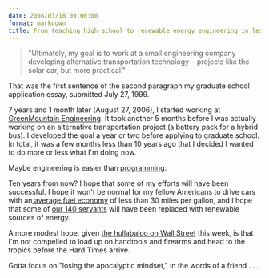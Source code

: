 ```yaml
---
date: 2008/03/18 00:00:00
format: markdown
title: From teaching high school to renewable energy engineering in less than 10 years
---
```

<blockquote>"Ultimately, my goal is to work at a small engineering company developing alternative transportation technology-- projects like the solar car, but more practical."</blockquote>

That was the first sentence of the second paragraph my graduate school application essay, submitted July 27, 1999.

7 years and 1 month later (August 27, 2006), I started working at <a href="http://www.greenmountainengineering.com">GreenMountain Engineering</a>. It took another 5 months before I was actually working on an alternative transportation project (a battery pack for a hybrid bus). I developed the goal a year or two before applying to graduate school. In total, it was a few months less than 10 years ago that I decided I wanted to do more or less what I'm doing now.

Maybe engineering is easier than <a href="http://norvig.com/21-days.html">programming</a>.

Ten years from now? I hope that some of my efforts will have been successful. I hope it won't be normal for my fellow Americans to drive cars with an<a href="http://en.wikipedia.org/wiki/Fuel_economy"> average fuel economy</a> of less than 30 miles per gallon, and I hope that some of <a href="http://fiveislandsorchard.wordpress.com/2008/01/04/free-energy-lunch/">our 140 servants</a> will have been replaced with renewable sources of energy.

A more modest hope, given <a href="http://en.wikipedia.org/wiki/2007_subprime_mortgage_financial_crisis">the hullabaloo on Wall Street</a> this week, is that I'm not compelled to load up on handtools and firearms and head to the tropics before the Hard Times arrive.

Gotta focus on "losing the apocalyptic mindset," in the words of a friend . . .

